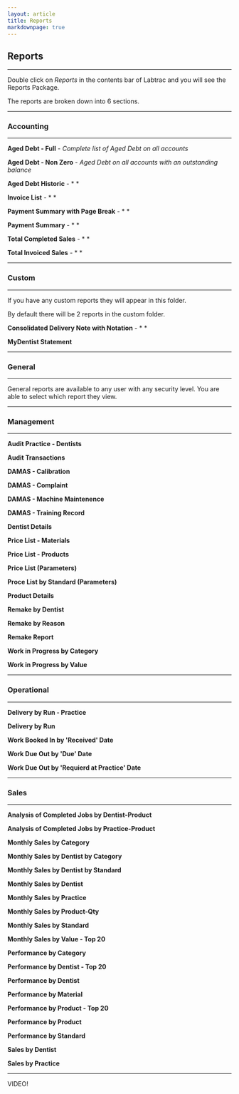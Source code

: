 ```yaml
---
layout: article
title: Reports
markdownpage: true
---
```


## Reports

---

Double click on *Reports* in the contents bar of Labtrac and you will see the Reports Package.

The reports are broken down into 6 sections.

---

### Accounting

---

**Aged Debt - Full** - *Complete list of Aged Debt on all accounts*
    
**Aged Debt - Non Zero** - *Aged Debt on all accounts with an outstanding balance*
    
**Aged Debt Historic** - * * 

**Invoice List** - * *

**Payment Summary with Page Break** - * *

**Payment Summary** - * *

**Total Completed Sales** - * * 

**Total Invoiced Sales** - * *
    
---

### Custom

---

If you have any custom reports they will appear in this folder.

By default there will be 2 reports in the custom folder.



**Consolidated Delivery Note with Notation** - * *

**MyDentist Statement**

---

### General

---

General reports are available to any user with any security level. You are able to select which report they view.

---
    
### Management

---

**Audit Practice - Dentists**

**Audit Transactions**

**DAMAS - Calibration**

**DAMAS - Complaint**

**DAMAS - Machine Maintenence**

**DAMAS - Training Record**

**Dentist Details**

**Price List - Materials**

**Price List - Products**

**Price List (Parameters)**

**Proce List by Standard (Parameters)**

**Product Details**

**Remake by Dentist**

**Remake by Reason**

**Remake Report**

**Work in Progress by Category**

**Work in Progress by Value**

---

### Operational    

---

**Delivery by Run - Practice**

**Delivery by Run**

**Work Booked In by 'Received' Date**

**Work Due Out by 'Due' Date**

**Work Due Out by 'Requierd at Practice' Date**

---

### Sales   

---

**Analysis of Completed Jobs by Dentist-Product**

**Analysis of Completed Jobs by Practice-Product**

**Monthly Sales by Category**

**Monthly Sales by Dentist by Category**

**Monthly Sales by Dentist by Standard**

**Monthly Sales by Dentist**

**Monthly Sales by Practice**

**Monthly Sales by Product-Qty**

**Monthly Sales by Standard**

**Monthly Sales by Value - Top 20** 

**Performance by Category**

**Performance by Dentist - Top 20**

**Performance by Dentist**

**Performance by Material**

**Performance by Product - Top 20** 

**Performance by Product**

**Performance by Standard**

**Sales by Dentist**

**Sales by Practice**

---
    
VIDEO!
